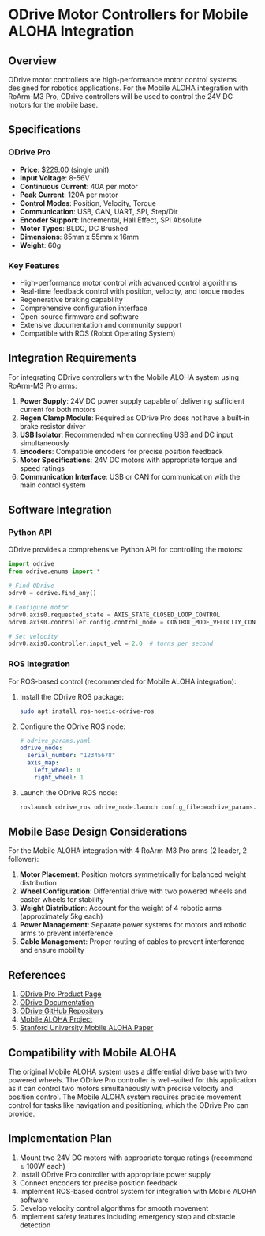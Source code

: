 # ODrive Motor Controllers for Mobile ALOHA Integration

## Overview

ODrive motor controllers are high-performance motor control systems designed for robotics applications. For the Mobile ALOHA integration with RoArm-M3 Pro, ODrive controllers will be used to control the 24V DC motors for the mobile base.

## Specifications

### ODrive Pro

- **Price**: $229.00 (single unit)
- **Input Voltage**: 8-56V
- **Continuous Current**: 40A per motor
- **Peak Current**: 120A per motor
- **Control Modes**: Position, Velocity, Torque
- **Communication**: USB, CAN, UART, SPI, Step/Dir
- **Encoder Support**: Incremental, Hall Effect, SPI Absolute
- **Motor Types**: BLDC, DC Brushed
- **Dimensions**: 85mm x 55mm x 16mm
- **Weight**: 60g

### Key Features

- High-performance motor control with advanced control algorithms
- Real-time feedback control with position, velocity, and torque modes
- Regenerative braking capability
- Comprehensive configuration interface
- Open-source firmware and software
- Extensive documentation and community support
- Compatible with ROS (Robot Operating System)

## Integration Requirements

For integrating ODrive controllers with the Mobile ALOHA system using RoArm-M3 Pro arms:

1. **Power Supply**: 24V DC power supply capable of delivering sufficient current for both motors
2. **Regen Clamp Module**: Required as ODrive Pro does not have a built-in brake resistor driver
3. **USB Isolator**: Recommended when connecting USB and DC input simultaneously
4. **Encoders**: Compatible encoders for precise position feedback
5. **Motor Specifications**: 24V DC motors with appropriate torque and speed ratings
6. **Communication Interface**: USB or CAN for communication with the main control system

## Software Integration

### Python API

ODrive provides a comprehensive Python API for controlling the motors:

```python
import odrive
from odrive.enums import *

# Find ODrive
odrv0 = odrive.find_any()

# Configure motor
odrv0.axis0.requested_state = AXIS_STATE_CLOSED_LOOP_CONTROL
odrv0.axis0.controller.config.control_mode = CONTROL_MODE_VELOCITY_CONTROL

# Set velocity
odrv0.axis0.controller.input_vel = 2.0  # turns per second
```

### ROS Integration

For ROS-based control (recommended for Mobile ALOHA integration):

1. Install the ODrive ROS package:
   ```bash
   sudo apt install ros-noetic-odrive-ros
   ```

2. Configure the ODrive ROS node:
   ```yaml
   # odrive_params.yaml
   odrive_node:
     serial_number: "12345678"
     axis_map:
       left_wheel: 0
       right_wheel: 1
   ```

3. Launch the ODrive ROS node:
   ```bash
   roslaunch odrive_ros odrive_node.launch config_file:=odrive_params.yaml
   ```

## Mobile Base Design Considerations

For the Mobile ALOHA integration with 4 RoArm-M3 Pro arms (2 leader, 2 follower):

1. **Motor Placement**: Position motors symmetrically for balanced weight distribution
2. **Wheel Configuration**: Differential drive with two powered wheels and caster wheels for stability
3. **Weight Distribution**: Account for the weight of 4 robotic arms (approximately 5kg each)
4. **Power Management**: Separate power systems for motors and robotic arms to prevent interference
5. **Cable Management**: Proper routing of cables to prevent interference and ensure mobility

## References

1. [ODrive Pro Product Page](https://odriverobotics.com/shop/odrive-pro)
2. [ODrive Documentation](https://docs.odriverobotics.com/)
3. [ODrive GitHub Repository](https://github.com/odriverobotics/ODrive)
4. [Mobile ALOHA Project](https://mobile-aloha.github.io/)
5. [Stanford University Mobile ALOHA Paper](https://arxiv.org/abs/2401.02117)

## Compatibility with Mobile ALOHA

The original Mobile ALOHA system uses a differential drive base with two powered wheels. The ODrive Pro controller is well-suited for this application as it can control two motors simultaneously with precise velocity and position control. The Mobile ALOHA system requires precise movement control for tasks like navigation and positioning, which the ODrive Pro can provide.

## Implementation Plan

1. Mount two 24V DC motors with appropriate torque ratings (recommend ≥ 100W each)
2. Install ODrive Pro controller with appropriate power supply
3. Connect encoders for precise position feedback
4. Implement ROS-based control system for integration with Mobile ALOHA software
5. Develop velocity control algorithms for smooth movement
6. Implement safety features including emergency stop and obstacle detection
